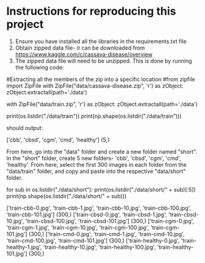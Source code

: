 # Instructions for reproducing this project

1. Ensure you have installed all the libraries in the requirements.txt file
2. Obtain zipped data file- it can be downloaded from https://www.kaggle.com/c/cassava-disease/overview
3. The zipped data file will need to be unzipped. This is done by running the following code:


 
#Extracting all the members of the zip into a specific location
#from zipfile import ZipFile
with ZipFile("data/cassava-disease.zip", 'r') as zObject:
    zObject.extractall(path='./data')
        
        
        
with ZipFile("data/train.zip", 'r') as zObject:
    zObject.extractall(path='./data')
        
        
print(os.listdir("./data/train"))
print(np.shape(os.listdir("./data/train"))) 

should output:

\['cbb', 'cbsd', 'cgm', 'cmd', 'healthy']
(5,)


From here, go into the "data" folder and create a new folder named "short". In the "short" folder, create 5 new folders- 
'cbb', 'cbsd', 'cgm', 'cmd', 'healthy'. From here, select the first 300 images in each folder from the "data/train" folder, and copy and paste into the respective "data/short" folder. 

for sub in os.listdir("./data/short"):
    print(os.listdir("./data/short/" + sub)[:5])
    print(np.shape(os.listdir("./data/short/" + sub)))


\['train-cbb-0.jpg', 'train-cbb-1.jpg', 'train-cbb-10.jpg', 'train-cbb-100.jpg', 'train-cbb-101.jpg']
(300,)
\['train-cbsd-0.jpg', 'train-cbsd-1.jpg', 'train-cbsd-10.jpg', 'train-cbsd-100.jpg', 'train-cbsd-101.jpg']
(300,)
\['train-cgm-0.jpg', 'train-cgm-1.jpg', 'train-cgm-10.jpg', 'train-cgm-100.jpg', 'train-cgm-101.jpg']
(300,)
\['train-cmd-0.jpg', 'train-cmd-1.jpg', 'train-cmd-10.jpg', 'train-cmd-100.jpg', 'train-cmd-101.jpg']
(300,)
\['train-healthy-0.jpg', 'train-healthy-1.jpg', 'train-healthy-10.jpg', 'train-healthy-100.jpg', 'train-healthy-101.jpg']
(300,)
